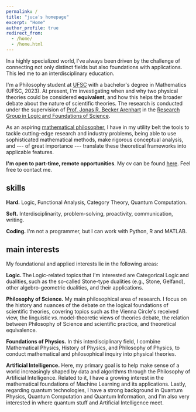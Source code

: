 ```yaml
---
permalink: /
title: "juca's homepage"
excerpt: "Home"
author_profile: true
redirect_from: 
  - /home/
  - /home.html
---
```


In a highly specialized world, I've always been driven by the challenge of connecting not only distinct fields but also foundations with applications. This led me to an interdisciplinary education. 

I'm a Philosophy student at [UFSC](https://ufsc.br/) with a bachelor's degree in Mathematics (UFSC, 2023). At present, I'm investigating when and why two physical theories could be considered **equivalent**, and how this helps the broader debate about the nature of scientific theories. The research is conducted under the supervision of [Prof. Jonas R. Becker Arenhart](https://scholar.google.com/citations?user=INalU8cAAAAJ&hl=pt-BR) in the [Research Group in Logic and Foundations of Science](https://sites.google.com/view/logicandfoundationsofscience/home?authuser=0).

As an aspiring [mathematical philosopher](https://onlinelibrary.wiley.com/doi/abs/10.1111/meta.12029), I have in my utility belt the tools to tackle cutting-edge research and industry problems, being able to use sophisticated mathematical methods, make rigorous conceptual analysis, and --- of great importance --- translate these theoretical frameworks into applicable features.

**I'm open to part-time, remote opportunities**. My cv can be found [here](https://jucazyn.github.io/cv/). Feel free to contact me.

## skills

**Hard.** Logic, Functional Analysis, Category Theory, Quantum Computation.

**Soft.** Interdisciplinarity, problem-solving, proactivity, communication, writing.

**Coding.** I'm not a programmer, but I can work with Python, R and MATLAB.


## main interests

My foundational and applied interests lie in the following areas:

**Logic.** The Logic-related topics that I'm interested are Categorical Logic and dualities, such as the so-called Stone-type dualities (e.g., Stone, Gelfand), other algebro-geometric dualities, and their applications.

**Philosophy of Science.** My main philosophical area of research. I focus on the history and nuances of the debate on the logical foundations of scientific theories, covering topics such as the Vienna Circle's received view, the linguistic _vs_. model-theoretic views of theories debate, the relation between Philosophy of Science and scientific practice, and theoretical equivalence.

**Foundations of Physics.** In this interdisciplinary field, I combine Mathematical Physics, History of Physics, and Philosophy of Physics, to conduct mathematical and philosophical inquiry into physical theories.

**Artificial Intelligence.** Here, my primary goal is to help make sense of a world increasingly shaped by data and algorithms through the Philosophy of Artificial Intelligence. Related to it, I have a growing interest in the mathematical foundations of Machine Learning and its applications. Lastly, regarding quantum technologies, I have a strong background in Quantum Physics, Quantum Computation and Quantum Information, and I'm also very interested in where quantum stuff and Artificial Intelligence meet.
